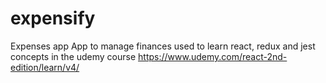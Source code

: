 # expensify
Expenses app
App to manage finances used to learn react, redux and jest concepts in the udemy course
https://www.udemy.com/react-2nd-edition/learn/v4/
